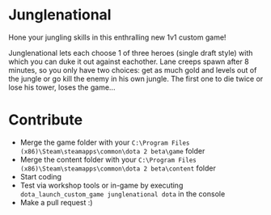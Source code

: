 # Junglenational

Hone your jungling skills in this enthralling new 1v1 custom game! 

Junglenational lets each choose 1 of three heroes (single draft style) with which you can duke it out against eachother. 
Lane creeps spawn after 8 minutes, so you only have two choices: 
get as much gold and levels out of the jungle or go kill the enemy in his own jungle. 
The first one to die twice or lose his tower, loses the game...

# Contribute
* Merge the game folder with your `C:\Program Files (x86)\Steam\steamapps\common\dota 2 beta\game` folder
* Merge the content folder with your `C:\Program Files (x86)\Steam\steamapps\common\dota 2 beta\content` folder
* Start coding
* Test via workshop tools or in-game by executing `dota_launch_custom_game junglenational dota` in the console
* Make a pull request :)
